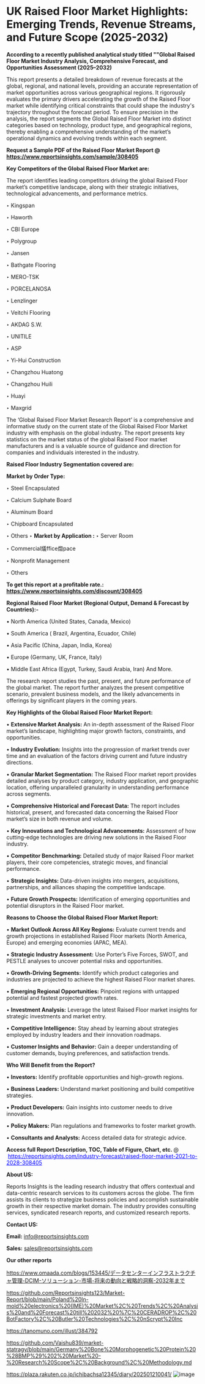 # UK Raised Floor Market Highlights: Emerging Trends, Revenue Streams, and Future Scope (2025-2032)

<strong>According to a recently published analytical study titled ""Global Raised Floor Market Industry Analysis, Comprehensive Forecast, and Opportunities Assessment (2025–2032)</strong>

This report presents a detailed breakdown of revenue forecasts at the global, regional, and national levels, providing an accurate representation of market opportunities across various geographical regions. It rigorously evaluates the primary drivers accelerating the growth of the Raised Floor market while identifying critical constraints that could shape the industry's trajectory throughout the forecast period. To ensure precision in the analysis, the report segments the Global Raised Floor Market into distinct categories based on technology, product type, and geographical regions, thereby enabling a comprehensive understanding of the market’s operational dynamics and evolving trends within each segment.

<strong>Request a Sample PDF of the Raised Floor Market Report </strong><strong>@<a href=https://www.reportsinsights.com/sample/308405 style=color:#0000ff;> https://www.reportsinsights.com/sample/308405</a></strong></font>

<strong>Key Competitors of the Global Raised Floor Market are:</strong>

The report identifies leading competitors driving the global Raised Floor market’s competitive landscape, along with their strategic initiatives, technological advancements, and performance metrics.

‣ Kingspan

‣ Haworth

‣ CBI Europe

‣ Polygroup

‣ Jansen

‣ Bathgate Flooring

‣ MERO-TSK

‣ PORCELANOSA

‣ Lenzlinger

‣ Veitchi Flooring

‣ AKDAG S.W.

‣ UNITILE

‣ ASP

‣ Yi-Hui Construction

‣ Changzhou Huatong

‣ Changzhou Huili

‣ Huayi

‣ Maxgrid

The ‘Global Raised Floor Market Research Report’ is a comprehensive and informative study on the current state of the Global Raised Floor Market industry with emphasis on the global industry. The report presents key statistics on the market status of the global Raised Floor market manufacturers and is a valuable source of guidance and direction for companies and individuals interested in the industry.

<strong>Raised Floor Industry Segmentation covered are:</strong>

<strong>Market by Order Type: </strong>

‣ Steel Encapsulated

‣ Calcium Sulphate Board

‣ Aluminum Board

‣ Chipboard Encapsulated

‣ Others
‣ 
<strong>Market by Application :</strong>
‣ Server Room

‣ Commercial燨ffice燬pace

‣ Nonprofit Management

‣ Others

<strong>To get this report at a profitable rate.: <a href=https://www.reportsinsights.com/discount/308405 style=color:#0000ff;>https://www.reportsinsights.com/discount/308405</a></strong></font>

<strong>Regional Raised Floor Market (Regional Output, Demand &amp; Forecast by Countries):-</strong>

• North America (United States, Canada, Mexico)

• South America ( Brazil, Argentina, Ecuador, Chile)

• Asia Pacific (China, Japan, India, Korea)

• Europe (Germany, UK, France, Italy)

• Middle East Africa (Egypt, Turkey, Saudi Arabia, Iran) And More.

The research report studies the past, present, and future performance of the global market. The report further analyzes the present competitive scenario, prevalent business models, and the likely advancements in offerings by significant players in the coming years.

<strong>Key Highlights of the Global Raised Floor Market Report:</strong>

• <strong>Extensive Market Analysis:</strong> An in-depth assessment of the Raised Floor market’s landscape, highlighting major growth factors, constraints, and opportunities.

• <strong>Industry Evolution:</strong> Insights into the progression of market trends over time and an evaluation of the factors driving current and future industry directions.

• <strong>Granular Market Segmentation:</strong> The Raised Floor market report provides detailed analyses by product category, industry application, and geographic location, offering unparalleled granularity in understanding performance across segments.

• <strong>Comprehensive Historical and Forecast Data:</strong> The report includes historical, present, and forecasted data concerning the Raised Floor market’s size in both revenue and volume.

• <strong>Key Innovations and Technological Advancements:</strong> Assessment of how cutting-edge technologies are driving new solutions in the Raised Floor industry.

• <strong>Competitor Benchmarking:</strong> Detailed study of major Raised Floor market players, their core competencies, strategic moves, and financial performance.

• <strong>Strategic Insights:</strong> Data-driven insights into mergers, acquisitions, partnerships, and alliances shaping the competitive landscape.

• <strong>Future Growth Prospects:</strong> Identification of emerging opportunities and potential disruptors in the Raised Floor market.

<strong>Reasons to Choose the Global Raised Floor Market Report:</strong>

• <strong>Market Outlook Across All Key Regions:</strong> Evaluate current trends and growth projections in established Raised Floor markets (North America, Europe) and emerging economies (APAC, MEA).

• <strong>Strategic Industry Assessment:</strong> Use Porter’s Five Forces, SWOT, and PESTLE analyses to uncover potential risks and opportunities.

• <strong>Growth-Driving Segments:</strong> Identify which product categories and industries are projected to achieve the highest Raised Floor market shares.

• <strong>Emerging Regional Opportunities:</strong> Pinpoint regions with untapped potential and fastest projected growth rates.

• <strong>Investment Analysis:</strong> Leverage the latest Raised Floor market insights for strategic investments and market entry.

• <strong>Competitive Intelligence:</strong> Stay ahead by learning about strategies employed by industry leaders and their innovation roadmaps.

• <strong>Customer Insights and Behavior:</strong> Gain a deeper understanding of customer demands, buying preferences, and satisfaction trends.

<strong>Who Will Benefit from the Report?</strong>

• <strong>Investors:</strong> Identify profitable opportunities and high-growth regions.

• <strong>Business Leaders:</strong> Understand market positioning and build competitive strategies.

• <strong>Product Developers:</strong> Gain insights into customer needs to drive innovation.

• <strong>Policy Makers:</strong> Plan regulations and frameworks to foster market growth.

• <strong>Consultants and Analysts:</strong> Access detailed data for strategic advice.
</ul>
<strong>Access full Report Description, TOC, Table of Figure, Chart, etc. </strong>@  <a href=https://reportsinsights.com/industry-forecast/raised-floor-market-2021-to-2028-308405 style=color:#0000ff;>https://reportsinsights.com/industry-forecast/raised-floor-market-2021-to-2028-308405</a></font>

<strong><strong>About US</strong>:</strong>

Reports Insights is the leading research industry that offers contextual and data-centric research services to its customers across the globe. The firm assists its clients to strategize business policies and accomplish sustainable growth in their respective market domain. The industry provides consulting services, syndicated research reports, and customized research reports.

<strong>Contact US:</strong>

<p class=""""><b>Email:</b> <a href=mailto:info@reportsinsights.com>info@reportsinsights.com</a></p>
<p class=""""><b>Sales:</b> <a href=mailto:sales@reportsinsights.com>sales@reportsinsights.com</a></p>

<strong>Our other reports</strong>

<a href=https://www.omaada.com/blogs/153445/データセンターインフラストラクチャ管理-DCIM-ソリューション-市場-将来の動向と戦略的洞察-2032年まで>https://www.omaada.com/blogs/153445/データセンターインフラストラクチャ管理-DCIM-ソリューション-市場-将来の動向と戦略的洞察-2032年まで</a>

<a href=https://github.com/Reportsinsights123/Market-Report/blob/main/Poland%20In-mold%20electronics%20(IME)%20Market%2C%20Trends%2C%20Analysis%20and%20Forecast%20till%202032%20%7C%20CERADROP%2C%20BotFactory%2C%20Butler%20Technologies%2C%20nScrypt%20Inc>https://github.com/Reportsinsights123/Market-Report/blob/main/Poland%20In-mold%20electronics%20(IME)%20Market%2C%20Trends%2C%20Analysis%20and%20Forecast%20till%202032%20%7C%20CERADROP%2C%20BotFactory%2C%20Butler%20Technologies%2C%20nScrypt%20Inc</a>

<a href=https://tanomuno.com/illust/384792>https://tanomuno.com/illust/384792</a>

<a href=https://github.com/Vaishu839/market-statragy/blob/main/Germany%20Bone%20Morphogenetic%20Protein%20%28BMP%29%202%20Market%20-%20Research%20Scope%2C%20Background%2C%20Methodology.md>https://github.com/Vaishu839/market-statragy/blob/main/Germany%20Bone%20Morphogenetic%20Protein%20%28BMP%29%202%20Market%20-%20Research%20Scope%2C%20Background%2C%20Methodology.md</a>

<a href=https://plaza.rakuten.co.jp/ichibachsa12345/diary/202501210041/>https://plaza.rakuten.co.jp/ichibachsa12345/diary/202501210041/</a>
![image](https://github.com/user-attachments/assets/3b1e5c3a-bce3-47d4-bea0-f52560829823)
